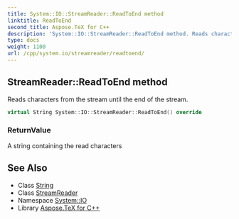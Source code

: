 ```yaml
---
title: System::IO::StreamReader::ReadToEnd method
linktitle: ReadToEnd
second_title: Aspose.TeX for C++
description: 'System::IO::StreamReader::ReadToEnd method. Reads characters from the stream until the end of the stream in C++.'
type: docs
weight: 1100
url: /cpp/system.io/streamreader/readtoend/
---
```

## StreamReader::ReadToEnd method


Reads characters from the stream until the end of the stream.

```cpp
virtual String System::IO::StreamReader::ReadToEnd() override
```


### ReturnValue

A string containing the read characters

## See Also

* Class [String](../../../system/string/)
* Class [StreamReader](../)
* Namespace [System::IO](../../)
* Library [Aspose.TeX for C++](../../../)
